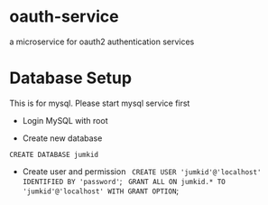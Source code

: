 # oauth-service
a microservice for oauth2 authentication services

# Database Setup 
This is for mysql. Please start mysql service first

- Login MySQL with root

- Create new database

``` CREATE DATABASE jumkid ```

- Create user and permission
``` CREATE USER 'jumkid'@'localhost' IDENTIFIED BY 'password'```;
``` GRANT ALL ON jumkid.* TO 'jumkid'@'localhost' WITH GRANT OPTION```;

